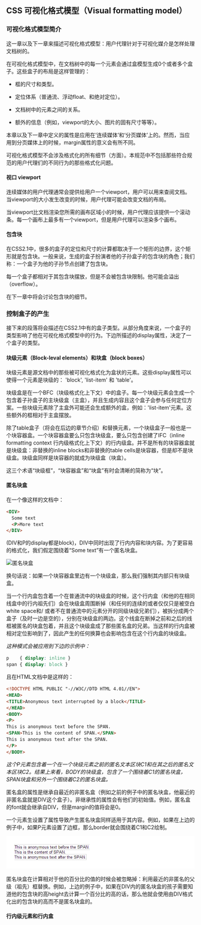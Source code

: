 ## CSS 可视化格式模型（Visual formatting model）

### 可视化格式模型简介

这一章以及下一章来描述可视化格式模型：用户代理针对于可视化媒介是怎样处理文档树的。

在可视化格式模型中，在文档树中的每一个元素会通过盒模型生成0个或者多个盒子。这些盒子的布局是这样管理的：

* 框的尺寸和类型。

* 定位体系（普通流、浮动float、和绝对定位）。

* 文档树中的元素之间的关系。

* 额外的信息（例如，viewport的大小、图片的固有尺寸等等）。

<!--more-->

本章以及下一章中定义的属性是应用在‘连续媒体’和‘分页媒体’上的。然而，当应用到分页媒体上的时候，margin属性的意义会有所不同。

可视化格式模型不会涉及格式化的所有细节（方面）。本规范中不包括那些符合规范的用户代理们的不同行为的那些格式化问题。

#### 视口 viewport

连续媒体的用户代理通常会提供给用户一个viewport，用户可以用来查阅文档。当viewport的大小发生改变的时候，用户代理可能会改变文档的布局。

当viewport比文档渲染您所需的画布区域小的时候，用户代理应该提供一个滚动条。每一个画布上最多有一个viewport，但是用户代理可以渲染多个画布。

#### 包含块

在CSS2.1中，很多的盒子的定位和尺寸的计算都取决于一个矩形的边界，这个矩形就是包含块。一般来说，生成的盒子扮演者他的子孙盒子的包含块的角色；我们称：一个盒子为他的子孙节点创建了包含块。

每一个盒子都相对于其包含块摆放，但是不会被包含块限制。他可能会溢出（overflow）。

在下一章中将会讨论包含块的细节。

### 控制盒子的产生

接下来的段落将会描述在CSS2.1中有的盒子类型。从部分角度来说，一个盒子的类型影响了他在可视化格式模型中的行为。下边所描述的display属性，决定了一个盒子的类型。

#### 块级元素（Block-leval elements）和块盒（block boxes）

块级元素是源文档中的那些被可视化格式化为盒状的元素。这些display属性可以使得一个元素是块级的： 'block', 'list-item' 和 'table'。

块级盒是在一个BFC（块级格式化上下文）中的盒子。每一个块级元素会生成一个包含着子孙盒子的主块级盒（主盒），并且生成内容且这个盒子会参与任何定位方案。一些块级元素除了主盒外可能还会生成额外的盒，例如：'list-item'元素。这些额外的框相对于主盒摆放。

除了table盒子（将会在后边的章节介绍）和替换元素，一个块级盒子一般也是一个块容器盒。一个块容器盒要么只包含块级盒，要么只包含创建了IFC（inline formatting context 行内级格式化上下文）的行内级盒。并不是所有的块容器盒就是块级盒：非替换的inline blocks和非替换的table cells是块容器，但是却不是块级盒。块级盒同样是块容器的就成为块级盒（块盒）。

这三个术语“块级框”，“块容器盒”和“块盒”有时会清晰的简称为“块”。

#### 匿名块盒

在一个像这样的文档中：

```html
<DIV>
  Some text
  <P>More text
</DIV>
```

(DIV和P的display都是block)，DIV中同时出现了行内内容和块内容。为了更容易的格式化，我们假定围绕着“Some text”有一个匿名块盒。

![匿名块盒](http://www.w3.org/TR/CSS21/images/anon-block.png)

换句话说：如果一个块容器盒里边有一个块级盒，那么我们强制其内部只有块级盒。

当一个行内盒包含着一个在普通流中的块级盒的时候，这个行内盒（和他的在相同线盒中的行内祖先们）会在块级盒周围断掉（和任何的连续的或者仅仅只是被空白white space和/ 或者不在普通流中的元素分开的同级块级兄弟们），被拆分成两个盒子（及时一边是空的），分别在块级盒的两边。这个线盒在断掉之前和之后的线框被匿名的块盒包着，并且这个块级盒成了那些匿名盒的兄弟。当这样的行内盒被相对定位影响到了，因此产生的任何换算也会影响包含在这个行内盒的块级盒。

_这种模式会被应用到下边的示例中：_

```css
p    { display: inline }
span { display: block }
```

且在HTML文档中是这样的：

```html
<!DOCTYPE HTML PUBLIC "-//W3C//DTD HTML 4.01//EN">
<HEAD>
<TITLE>Anonymous text interrupted by a block</TITLE>
</HEAD>
<BODY>
<P>
This is anonymous text before the SPAN.
<SPAN>This is the content of SPAN.</SPAN>
This is anonymous text after the SPAN.
</P>
</BODY>
```

_这个P元素包含着一个在一个块级元素之前的匿名文本区块C1和在其之后的匿名文本区块C2。结果上来看，BODY的块级盒，包含了一个围绕着C1的匿名块盒，SPAN块盒和另外一个围绕着C2的匿名块盒。_

匿名盒的属性是继承自最近的非匿名盒（例如之前的例子中的匿名块盒，他最近的非匿名盒就是DIV这个盒子）。非继承性的属性会有他们的初始值。例如，匿名盒的font就会继承自DIV，但是margin的值将会是0。

一个元素生设置了属性导致产生匿名块盒同样适用于其内容。例如，如果在上边的例子中，如果P元素设置了边框，那么border就会围绕着C1和C2绘制。

![示例结果](https://github.com/dolymood/blog/raw/master/pics/001.png)

匿名块盒在计算相对于他的百分比的值的时候会被忽略掉：利用最近的非匿名的父级（祖先）框替换。例如，上边的例子中，如果在DIV内的匿名块盒的孩子需要知道他的包含块的高height去计算一个百分比的高的话，那么他就会使用由DIV格式化出的包含块的高而不是匿名块盒的。

#### 行内级元素和行内盒


